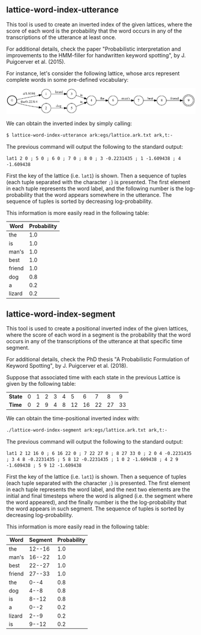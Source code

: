 ## lattice-word-index-utterance

This tool is used to create an inverted index of the given lattices, where the
score of each word is the probability that the word occurs in any of the
transcriptions of the utterance at least once.

For additional details, check the paper "Probabilistic interpretation and
improvements to the HMM-filler for handwritten keyword spotting", by
J. Puigcerver et al. (2015).

For instance, let's consider the following lattice, whose arcs represent
complete words in some pre-defined vocabulary:

![Composition FST](egs/word_lat.png?raw=true)

We can obtain the inverted index by simply calling:

```bash
$ lattice-word-index-utterance ark:egs/lattice.ark.txt ark,t:-
```

The previous command will output the following to the standard output:

```
lat1 2 0 ; 5 0 ; 6 0 ; 7 0 ; 8 0 ; 3 -0.2231435 ; 1 -1.609438 ; 4 -1.609438
```

First the key of the lattice (i.e. `lat1`) is shown. Then a sequence of
tuples (each tuple separated with the character `;`) is presented.
The first element in each tuple represents the word label, and the following
number is the log-probability that the word appears somewhere in the utterance.
The sequence of tuples is sorted by decreasing log-probability.

This information is more easily read in the following table:

| Word   | Probability |
|--------|-------------|
| the    | 1.0         |
| is     | 1.0         |
| man's  | 1.0         |
| best   | 1.0         |
| friend | 1.0         |
| dog    | 0.8         |
| a      | 0.2         |
| lizard | 0.2         |


## lattice-word-index-segment

This tool is used to create a positional inverted index of the given lattices,
where the score of each word in a segment is the probability that the word
occurs in any of the transcriptions of the utterance at that specific time
segment.

For additional details, check the PhD thesis "A Probabilistic Formulation of
Keyword Spotting", by J. Puigcerver et al. (2018).

Suppose that associated time with each state in the previous Lattice is given
by the following table:

|           |     |     |     |     |     |     |     |     |     |     |
|-----------|-----|-----|-----|-----|-----|-----|-----|-----|-----|-----|
| __State__ |  0  |  1  |  2  |  3  |  4  |  5  |  6  |  7  |  8  |  9  |
| __Time__  |  0  |  2  |  9  |  4  |  8  | 12  | 16  | 22  | 27  | 33  |

We can obtain the time-positional inverted index with:

```bash
./lattice-word-index-segment ark:egs/lattice.ark.txt ark,t:-
```

The previous command will output the following to the standard output:

```
lat1 2 12 16 0 ; 6 16 22 0 ; 7 22 27 0 ; 8 27 33 0 ; 2 0 4 -0.2231435 ; 3 4 8 -0.2231435 ; 5 8 12 -0.2231435 ; 1 0 2 -1.609438 ; 4 2 9 -1.609438 ; 5 9 12 -1.609438
```

First the key of the lattice (i.e. `lat1`) is shown. Then a sequence of
tuples (each tuple separated with the character `;`) is presented.
The first element in each tuple represents the word label, and the next two
elements are the initial and final timesteps where the word is aligned
(i.e. the segment where the word appeared), and the finally number is the the
log-probability that the word appears in such segment.
The sequence of tuples is sorted by decreasing log-probability.

This information is more easily read in the following table:

| Word   | Segment | Probability |
|--------|---------|-------------|
| the    | 12--16  | 1.0         |
| man's  | 16--22  | 1.0         |
| best   | 22--27  | 1.0         |
| friend | 27--33  | 1.0         |
| the    | 0--4    | 0.8         |
| dog    | 4--8    | 0.8         |
| is     | 8--12   | 0.8         |
| a      | 0--2    | 0.2         |
| lizard | 2--9    | 0.2         |
| is     | 9--12   | 0.2         |
